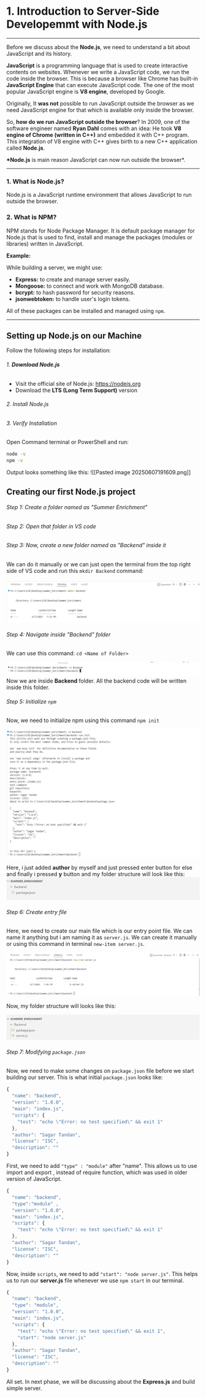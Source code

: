 # 1. Introduction to Server-Side Developemmt with Node.js

---

Before we discuss about the **Node.js**, we need to understand a bit about JavaScript and its history.

**JavaScript** is a programming language that is used to create interactive contents on websites. Whenever we write a JavaScript code, we run the code inside the browser. This is because a browser like Chrome has built-in **JavaScript Engine** that can execute JavaScript code. The one of the most popular JavaScript engine is **V8 engine**, developed by Google.

Originally, It **was not** possible to run JavaScript outside the browser as we need JavaScript engine for that which is available only inside the browser.

So, **how do we run JavaScript outside the browser**? In 2009, one of the software engineer named **Ryan Dahl** comes with an idea: He took **V8 engine of Chrome (written in C++)** and embedded it with C++ program. This integration of V8 engine with C++ gives birth to a new C++ application called **Node.js**.

**\*Node.js** is main reason JavaScript can now run outside the browser\*.

---

### 1. What is Node.js?

Node.js is a JavaScript runtime environment that allows JavaScript to run outside the browser.

### 2. What is NPM?

NPM stands for Node Package Manager. It is default package manager for Node.js that is used to find, install and manage the packages (modules or libraries) written in JavaScript.

**Example:**

While building a server, we might use:

- **Express:** to create and manage server easily.
- **Mongoose:** to connect and work with MongoDB database.
- **bcrypt:** to hash password for security reasons.
- **jsonwebtoken:** to handle user's login tokens.

All of these packages can be installed and managed using `npm`.

---

## Setting up Node.js on our Machine

Follow the following steps for installation:

###### 1. **Download Node.js**

- Visit the official site of Node.js: https://nodejs.org
- Download the **LTS (Long Term Support)** version

###### 2. Install Node.js

###### 3. Verify Installation

Open Command terminal or PowerShell and run:

```cmd
node -v
npm -v
```

Output looks something like this:
![[Pasted image 20250607191609.png]]

## Creating our first Node.js project

###### Step 1: Create a folder named as "Summer Enrichment"

###### Step 2: Open that folder in VS code

###### Step 3: Now, create a new folder named as "Backend" inside it

We can do it manually or we can just open the terminal from the top right side of VS code and run this `mkdir Backend` command:

![](images/Pasted%20image%2020250607193417.png)

###### Step 4: Navigate inside "Backend" folder

We can use this command: `cd <Name of Folder>`

![](images/Pasted%20image%2020250607193656.png)
Now we are inside **Backend** folder. All the backend code will be written inside this folder.

###### Step 5: Initialize `npm`

Now, we need to initialize npm using this command `npm init`

![](images/Pasted%20image%2020250607194057.png)

Here, i just added **author** by myself and just pressed enter button for else and finally i pressed **y** button and my folder structure will look like this:
![](images/Pasted%20image%2020250607194244.png)

###### Step 6: Create entry file

Here, we need to create our main file which is our entry point file. We can name it anything but i am naming it as `server.js`. We can create it manually or using this command in terminal `new-item server.js`.

![](images/Pasted%20image%2020250607194659.png)

Now, my folder structure will looks like this:

![](images/Pasted%20image%2020250607194742.png)

###### Step 7: Modifying `package.json`

Now, we need to make some changes on `package.json` file before we start building our server. This is what initial `package.json` looks like:

```js
{
  "name": "backend",
  "version": "1.0.0",
  "main": "index.js",
  "scripts": {
    "test": "echo \"Error: no test specified\" && exit 1"
  },
  "author": "Sagar Tandan",
  "license": "ISC",
  "description": ""
}
```

First, we need to add `"type" : "module"` after "name". This allows us to use import and export , instead of require function, which was used in older version of JavaScript.

```js
{
  "name": "backend",
  "type":"module" ,
  "version": "1.0.0",
  "main": "index.js",
  "scripts": {
    "test": "echo \"Error: no test specified\" && exit 1"
  },
  "author": "Sagar Tandan",
  "license": "ISC",
  "description": ""
}
```

Now, inside `scripts`, we need to add `"start": "node server.js"`. This helps us to run our **server.js** file whenever we use `npm start` in our terminal.

```js
{
  "name": "backend",
  "type": "module",
  "version": "1.0.0",
  "main": "index.js",
  "scripts": {
    "test": "echo \"Error: no test specified\" && exit 1",
    "start": "node server.js"
  },
  "author": "Sagar Tandan",
  "license": "ISC",
  "description": ""
}
```

All set. In next phase, we will be discussing about the **Express.js** and build simple server.
